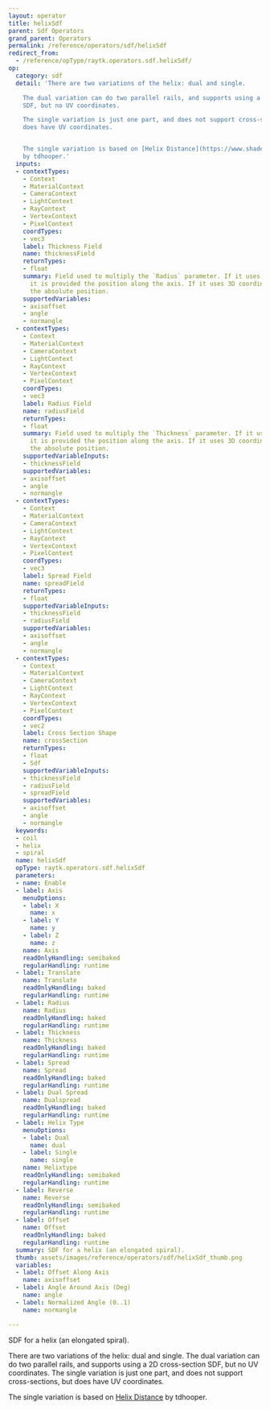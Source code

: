 ```yaml
---
layout: operator
title: helixSdf
parent: Sdf Operators
grand_parent: Operators
permalink: /reference/operators/sdf/helixSdf
redirect_from:
  - /reference/opType/raytk.operators.sdf.helixSdf/
op:
  category: sdf
  detail: 'There are two variations of the helix: dual and single.

    The dual variation can do two parallel rails, and supports using a 2D cross-section
    SDF, but no UV coordinates.

    The single variation is just one part, and does not support cross-sections, but
    does have UV coordinates.


    The single variation is based on [Helix Distance](https://www.shadertoy.com/view/MstcWs)
    by tdhooper.'
  inputs:
  - contextTypes:
    - Context
    - MaterialContext
    - CameraContext
    - LightContext
    - RayContext
    - VertexContext
    - PixelContext
    coordTypes:
    - vec3
    label: Thickness Field
    name: thicknessField
    returnTypes:
    - float
    summary: Field used to multiply the `Radius` parameter. If it uses 1D coordinates,
      it is provided the position along the axis. If it uses 3D coordinates, it uses
      the absolute position.
    supportedVariables:
    - axisoffset
    - angle
    - normangle
  - contextTypes:
    - Context
    - MaterialContext
    - CameraContext
    - LightContext
    - RayContext
    - VertexContext
    - PixelContext
    coordTypes:
    - vec3
    label: Radius Field
    name: radiusField
    returnTypes:
    - float
    summary: Field used to multiply the `Thickness` parameter. If it uses 1D coordinates,
      it is provided the position along the axis. If it uses 3D coordinates, it uses
      the absolute position.
    supportedVariableInputs:
    - thicknessField
    supportedVariables:
    - axisoffset
    - angle
    - normangle
  - contextTypes:
    - Context
    - MaterialContext
    - CameraContext
    - LightContext
    - RayContext
    - VertexContext
    - PixelContext
    coordTypes:
    - vec3
    label: Spread Field
    name: spreadField
    returnTypes:
    - float
    supportedVariableInputs:
    - thicknessField
    - radiusField
    supportedVariables:
    - axisoffset
    - angle
    - normangle
  - contextTypes:
    - Context
    - MaterialContext
    - CameraContext
    - LightContext
    - RayContext
    - VertexContext
    - PixelContext
    coordTypes:
    - vec2
    label: Cross Section Shape
    name: crossSection
    returnTypes:
    - float
    - Sdf
    supportedVariableInputs:
    - thicknessField
    - radiusField
    - spreadField
    supportedVariables:
    - axisoffset
    - angle
    - normangle
  keywords:
  - coil
  - helix
  - spiral
  name: helixSdf
  opType: raytk.operators.sdf.helixSdf
  parameters:
  - name: Enable
  - label: Axis
    menuOptions:
    - label: X
      name: x
    - label: Y
      name: y
    - label: Z
      name: z
    name: Axis
    readOnlyHandling: semibaked
    regularHandling: runtime
  - label: Translate
    name: Translate
    readOnlyHandling: baked
    regularHandling: runtime
  - label: Radius
    name: Radius
    readOnlyHandling: baked
    regularHandling: runtime
  - label: Thickness
    name: Thickness
    readOnlyHandling: baked
    regularHandling: runtime
  - label: Spread
    name: Spread
    readOnlyHandling: baked
    regularHandling: runtime
  - label: Dual Spread
    name: Dualspread
    readOnlyHandling: baked
    regularHandling: runtime
  - label: Helix Type
    menuOptions:
    - label: Dual
      name: dual
    - label: Single
      name: single
    name: Helixtype
    readOnlyHandling: semibaked
    regularHandling: runtime
  - label: Reverse
    name: Reverse
    readOnlyHandling: semibaked
    regularHandling: runtime
  - label: Offset
    name: Offset
    readOnlyHandling: baked
    regularHandling: runtime
  summary: SDF for a helix (an elongated spiral).
  thumb: assets/images/reference/operators/sdf/helixSdf_thumb.png
  variables:
  - label: Offset Along Axis
    name: axisoffset
  - label: Angle Around Axis (Deg)
    name: angle
  - label: Normalized Angle (0..1)
    name: normangle

---
```



SDF for a helix (an elongated spiral).

There are two variations of the helix: dual and single.
The dual variation can do two parallel rails, and supports using a 2D cross-section SDF, but no UV coordinates.
The single variation is just one part, and does not support cross-sections, but does have UV coordinates.

The single variation is based on [Helix Distance](https://www.shadertoy.com/view/MstcWs) by tdhooper.